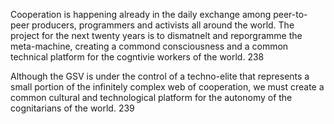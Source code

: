Cooperation is happening already in the daily exchange among peer-to-peer producers, programmers and activists all around the world. The project for the next twenty years is to dismatnelt and reporgramme the meta-machine, creating a commond consciousness and a common technical platform for the cogntivie workers of the world. 238

Although the GSV is under the control of a techno-elite that represents a small portion of the infinitely complex web of cooperation, we must create a common cultural and technological platform for the autonomy of the cognitarians of the world. 239 
